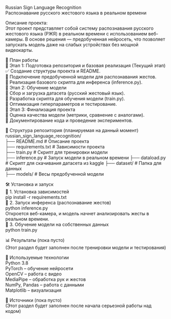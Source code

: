 Russian Sign Language Recognition  
Распознавание русского жестового языка в реальном времени
  
Описание проекта:  
Этот проект представляет собой систему распознавания русского жестового языка (РЖЯ) в реальном времени с использованием веб-камеры. В основе решения — предобученная нейросеть, что позволяет запускать модель даже на слабых устройствах без мощной видеокарты.
  
📑 План работы  
🔹 Этап 1: Подготовка репозитория и базовая реализация (Текущий этап)  
  ✅ Создание структуры проекта и README.   
  🔄 Подключение предобученной модели для распознавания жестов.   
  🔄 Реализация базового скрипта для инференса (inference.py).  
🔹 Этап 2: Обучение модели  
  🔄 Сбор и загрузка датасета (русский жестовый язык).   
  🔄 Разработка скрипта для обучения модели (train.py).   
  🔄 Оптимизация гиперпараметров и тестирование.  
🔹 Этап 3: Финализация проекта  
  🔄 Оценка качества модели (метрики, сравнение с аналогами).   
  🔄 Документирование кода и проведение экспериментов.   
  
📁 Структура репозитория (планируемая на данный момент)  
russian_sign_language_recognition/  
├── README.md             # Описание проекта  
├── requirements.txt      # Зависимости проекта  
├── train.py              # Скрипт для тренировки модели  
├── inference.py          # Запуск модели в реальном времени
├── dataload.py           # Скрипт для скачивания датасета из kaggle
├── dataset/              # Папка для данных  
├── models/               # Весы предобученной модели  

🛠️ Установка и запуск  
🔹 1. Установка зависимостей  
pip install -r requirements.txt  
🔹 2. Запуск инференса (распознавание жестов)  
python inference.py  
Откроется веб-камера, и модель начнет анализировать жесты в реальном времени.  
🔹 3. Обучение модели на собственных данных  
python train.py  

📊 Результаты (пока пусто)  
(Этот раздел будет заполнен после тренировки модели и тестирования)  
  
🤖 Используемые технологии  
Python 3.8  
PyTorch – обучение нейросети    
OpenCV – работа с видео  
MediaPipe – обработка рук и жестов  
NumPy, Pandas – работа с данными  
Matplotlib – визуализация  
  
🔗 Источники (пока пусто)  
(Этот раздел будет заполнен после начала серьезной работы над кодом)
